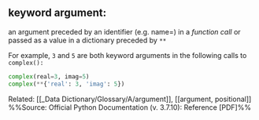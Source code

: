 ## **keyword argument:**
an argument preceded by an identifier (e.g. name=) in a *function call* or passed as a value in a dictionary preceded by `**`

For example, `3` and `5` are both keyword arguments in the following calls to `complex():`

```py
complex(real=3, imag=5)
complex(**{'real': 3, 'imag': 5})
```

Related: [[_Data Dictionary/Glossary/A/argument]], [[argument, positional]]
%%Source: Official Python Documentation (v. 3.7.10): Reference [PDF]%%